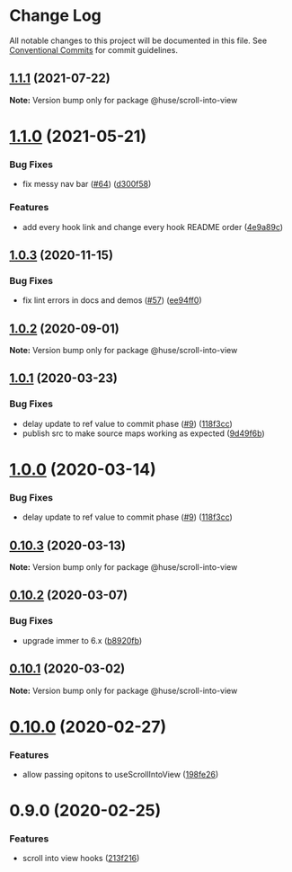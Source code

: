 # Change Log

All notable changes to this project will be documented in this file.
See [Conventional Commits](https://conventionalcommits.org) for commit guidelines.

## [1.1.1](https://github.com/ecomfe/react-hooks/compare/@huse/scroll-into-view@1.1.0...@huse/scroll-into-view@1.1.1) (2021-07-22)

**Note:** Version bump only for package @huse/scroll-into-view





# [1.1.0](https://github.com/ecomfe/react-hooks/compare/@huse/scroll-into-view@1.0.3...@huse/scroll-into-view@1.1.0) (2021-05-21)


### Bug Fixes

* fix messy nav bar ([#64](https://github.com/ecomfe/react-hooks/issues/64)) ([d300f58](https://github.com/ecomfe/react-hooks/commit/d300f5800310f880d79e36b459c502c5b4f5cfe2))


### Features

* add every hook link and change every hook README order ([4e9a89c](https://github.com/ecomfe/react-hooks/commit/4e9a89c6bbe846214d65393f0afef24c291718e6))





## [1.0.3](https://github.com/ecomfe/react-hooks/compare/@huse/scroll-into-view@1.0.1...@huse/scroll-into-view@1.0.3) (2020-11-15)


### Bug Fixes

* fix lint errors in docs and demos ([#57](https://github.com/ecomfe/react-hooks/issues/57)) ([ee94ff0](https://github.com/ecomfe/react-hooks/commit/ee94ff02bf09696374ca4250c496a4dec0cbe02a))





## [1.0.2](https://github.com/ecomfe/react-hooks/compare/@huse/scroll-into-view@1.0.1...@huse/scroll-into-view@1.0.2) (2020-09-01)

**Note:** Version bump only for package @huse/scroll-into-view





## [1.0.1](https://github.com/ecomfe/react-hooks/compare/@huse/scroll-into-view@0.10.2...@huse/scroll-into-view@1.0.1) (2020-03-23)


### Bug Fixes

* delay update to ref value to commit phase ([#9](https://github.com/ecomfe/react-hooks/issues/9)) ([118f3cc](https://github.com/ecomfe/react-hooks/commit/118f3cc61a48422b06e3d3652de8c619aed1521e))
* publish src to make source maps working as expected ([9d49f6b](https://github.com/ecomfe/react-hooks/commit/9d49f6b294a445c302f05da958c6e427e7eae669))





# [1.0.0](https://github.com/ecomfe/react-hooks/compare/@huse/scroll-into-view@0.10.2...@huse/scroll-into-view@1.0.0) (2020-03-14)


### Bug Fixes

* delay update to ref value to commit phase ([#9](https://github.com/ecomfe/react-hooks/issues/9)) ([118f3cc](https://github.com/ecomfe/react-hooks/commit/118f3cc61a48422b06e3d3652de8c619aed1521e))





## [0.10.3](https://github.com/ecomfe/react-hooks/compare/@huse/scroll-into-view@0.10.2...@huse/scroll-into-view@0.10.3) (2020-03-13)

**Note:** Version bump only for package @huse/scroll-into-view





## [0.10.2](https://github.com/ecomfe/react-hooks/compare/@huse/scroll-into-view@0.10.1...@huse/scroll-into-view@0.10.2) (2020-03-07)


### Bug Fixes

* upgrade immer to 6.x ([b8920fb](https://github.com/ecomfe/react-hooks/commit/b8920fb67a14bd111b543efdcd58b67b8277ba46))





## [0.10.1](https://github.com/ecomfe/react-hooks/compare/@huse/scroll-into-view@0.10.0...@huse/scroll-into-view@0.10.1) (2020-03-02)

**Note:** Version bump only for package @huse/scroll-into-view





# [0.10.0](https://github.com/ecomfe/react-hooks/compare/@huse/scroll-into-view@0.9.0...@huse/scroll-into-view@0.10.0) (2020-02-27)


### Features

* allow passing opitons to useScrollIntoView ([198fe26](https://github.com/ecomfe/react-hooks/commit/198fe26a0fa82f9a5e94a593d80417620b23ce28))





# 0.9.0 (2020-02-25)


### Features

* scroll into view hooks ([213f216](https://github.com/ecomfe/react-hooks/commit/213f216b943f43362f2d30f5517a9c294d94ea40))
